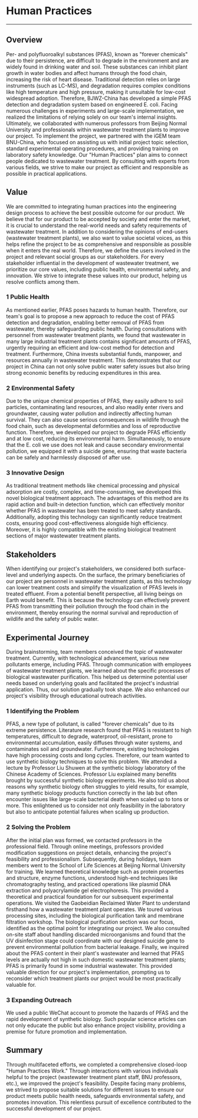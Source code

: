 # Human Practices
---
## Overview
Per- and polyfluoroalkyl substances (PFAS), known as "forever chemicals" due to their persistence, are difficult to degrade in the environment and are widely found in drinking water and soil. These substances can inhibit plant growth in water bodies and affect humans through the food chain, increasing the risk of heart disease. Traditional detection relies on large instruments (such as LC-MS), and degradation requires complex conditions like high temperature and high pressure, making it unsuitable for low-cost widespread adoption. Therefore, BJWZ-China has developed a simple PFAS detection and degradation system based on engineered E. coli. Facing numerous challenges in experiments and large-scale implementation, we realized the limitations of relying solely on our team's internal insights. Ultimately, we collaborated with numerous professors from Beijing Normal University and professionals within wastewater treatment plants to improve our project.
To implement the project, we partnered with the iGEM team BNU-China, who focused on assisting us with initial project topic selection, standard experimental operating procedures, and providing training on laboratory safety knowledge.
Our "Human Practices" plan aims to connect people dedicated to wastewater treatment. By consulting with experts from various fields, we strive to make our project as efficient and responsible as possible in practical applications.

## Value
We are committed to integrating human practices into the engineering design process to achieve the best possible outcome for our product. We believe that for our product to be accepted by society and enter the market, it is crucial to understand the real-world needs and safety requirements of wastewater treatment. In addition to considering the opinions of end-users (wastewater treatment plants), we also want to value societal voices, as this helps refine the project to be as comprehensive and responsible as possible when it enters the real world. Therefore, we define the users involved in the project and relevant social groups as our stakeholders.
For every stakeholder influential in the development of wastewater treatment, we prioritize our core values, including public health, environmental safety, and innovation. We strive to integrate these values into our product, helping us resolve conflicts among them.
### 1 Public Health
As mentioned earlier, PFAS poses hazards to human health. Therefore, our team's goal is to propose a new approach to reduce the cost of PFAS detection and degradation, enabling better removal of PFAS from wastewater, thereby safeguarding public health. During consultations with personnel from wastewater treatment plants, we found that wastewater in many large industrial treatment plants contains significant amounts of PFAS, urgently requiring an efficient and low-cost method for detection and treatment. Furthermore, China invests substantial funds, manpower, and resources annually in wastewater treatment. This demonstrates that our project in China can not only solve public water safety issues but also bring strong economic benefits by reducing expenditures in this area.
### 2 Environmental Safety
Due to the unique chemical properties of PFAS, they easily adhere to soil particles, contaminating land resources, and also readily enter rivers and groundwater, causing water pollution and indirectly affecting human survival. They can also cause serious consequences in wildlife through the food chain, such as developmental deformities and loss of reproductive function. Therefore, we developed our project to degrade PFAS efficiently and at low cost, reducing its environmental harm. Simultaneously, to ensure that the E. coli we use does not leak and cause secondary environmental pollution, we equipped it with a suicide gene, ensuring that waste bacteria can be safely and harmlessly disposed of after use.
### 3 Innovative Design
As traditional treatment methods like chemical processing and physical adsorption are costly, complex, and time-consuming, we developed this novel biological treatment approach. The advantages of this method are its rapid action and built-in detection function, which can effectively monitor whether PFAS in wastewater has been treated to meet safety standards. Additionally, adopting this technology can significantly reduce treatment costs, ensuring good cost-effectiveness alongside high efficiency. Moreover, it is highly compatible with the existing biological treatment sections of major wastewater treatment plants.

## Stakeholders
When identifying our project's stakeholders, we considered both surface-level and underlying aspects. On the surface, the primary beneficiaries of our project are personnel in wastewater treatment plants, as this technology can lower treatment costs and simplify the visualization of PFAS levels in treated effluent. From a potential benefit perspective, all living beings on Earth would benefit. This is because the technology can effectively prevent PFAS from transmitting their pollution through the food chain in the environment, thereby ensuring the normal survival and reproduction of wildlife and the safety of public water.

## Experimental Journey
During brainstorming, team members conceived the topic of wastewater treatment. Currently, with technological advancement, various new pollutants emerge, including PFAS. Through communication with employees of wastewater treatment plants, we learned about the specific processes of biological wastewater purification. This helped us determine potential user needs based on underlying goals and facilitated the project's industrial application. Thus, our solution gradually took shape. We also enhanced our project's visibility through educational outreach activities.
### 1 Identifying the Problem
PFAS, a new type of pollutant, is called "forever chemicals" due to its extreme persistence. Literature research found that PFAS is resistant to high temperatures, difficult to degrade, waterproof, oil-resistant, prone to environmental accumulation, easily diffuses through water systems, and contaminates soil and groundwater. Furthermore, existing technologies have high processing costs and long cycles. Therefore, our team wanted to use synthetic biology techniques to solve this problem. We attended a lecture by Professor Liu Shuwen at the synthetic biology laboratory of the Chinese Academy of Sciences. Professor Liu explained many benefits brought by successful synthetic biology experiments. He also told us about reasons why synthetic biology often struggles to yield results, for example, many synthetic biology products function correctly in the lab but often encounter issues like large-scale bacterial death when scaled up to tons or more. This enlightened us to consider not only feasibility in the laboratory but also to anticipate potential failures when scaling up production.
### 2 Solving the Problem
After the initial plan was formed, we contacted professors in the professional field. Through online meetings, professors provided modification suggestions on project details, enhancing the project's feasibility and professionalism. Subsequently, during holidays, team members went to the School of Life Sciences at Beijing Normal University for training. We learned theoretical knowledge such as protein properties and structure, enzyme functions, understood high-end techniques like chromatography testing, and practiced operations like plasmid DNA extraction and polyacrylamide gel electrophoresis. This provided a theoretical and practical foundation for our subsequent experimental operations. We visited the Gaobeidian Reclaimed Water Plant to understand firsthand how a wastewater treatment plant operates. We toured various processing sites, including the biological purification tank and membrane filtration workshop. The biological purification section was our focus, identified as the optimal point for integrating our project. We also consulted on-site staff about handling discarded microorganisms and found that the UV disinfection stage could coordinate with our designed suicide gene to prevent environmental pollution from bacterial leakage. Finally, we inquired about the PFAS content in their plant's wastewater and learned that PFAS levels are actually not high in such domestic wastewater treatment plants; PFAS is primarily found in some industrial wastewater. This provided valuable direction for our project's implementation, prompting us to reconsider which treatment plants our project would be most practically valuable for.
### 3 Expanding Outreach
We used a public WeChat account to promote the hazards of PFAS and the rapid development of synthetic biology. Such popular science articles can not only educate the public but also enhance project visibility, providing a premise for future promotion and implementation.

## Summary
Through multifaceted efforts, we completed a comprehensive closed-loop "Human Practices Work." Through interactions with various individuals helpful to the project (wastewater treatment plant staff, BNU professors, etc.), we improved the project's feasibility. Despite facing many problems, we strived to propose suitable solutions for different issues to ensure our product meets public health needs, safeguards environmental safety, and promotes innovation. This relentless pursuit of excellence contributed to the successful development of our project.
